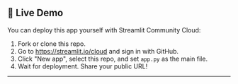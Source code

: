 ## 🚀 Live Demo

You can deploy this app yourself with Streamlit Community Cloud:

1. Fork or clone this repo.
2. Go to https://streamlit.io/cloud and sign in with GitHub.
3. Click "New app", select this repo, and set `app.py` as the main file.
4. Wait for deployment. Share your public URL!

---